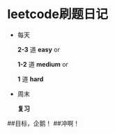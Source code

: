 # leetcode刷题日记

- 每天

    **2-3** 道 **easy** or

    **1-2** 道 **medium** or

    **1** 道 **hard**
- 周末

  **复习**

##目标，企鹅！
##冲啊！

